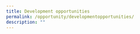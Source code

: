 ```yaml
---
title: Development opportunities
permalink: /opportunity/developmentopportunities/
description: ""
---
```


